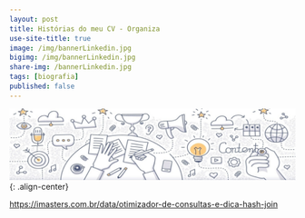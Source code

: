 ```yaml
---
layout: post
title: Histórias do meu CV - Organiza
use-site-title: true
image: /img/bannerLinkedin.jpg
bigimg: /img/bannerLinkedin.jpg
share-img: /bannerLinkedin.jpg
tags: [biografia]
published: false
---
```



![image](../img/bannerLinkedin.jpg){: .align-center}

https://imasters.com.br/data/otimizador-de-consultas-e-dica-hash-join

